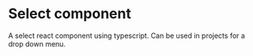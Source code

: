 # Select component

A select react component using typescript. Can be used in projects for a drop down menu.
